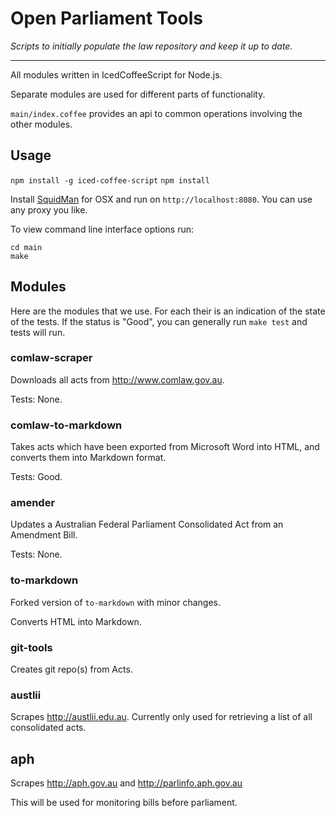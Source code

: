 # Open Parliament Tools

_Scripts to initially populate the law repository and keep it up to date._

---

All modules written in IcedCoffeeScript for Node.js.

Separate modules are used for different parts of functionality.

`main/index.coffee` provides an api to common operations involving the other modules.

## Usage

`npm install -g iced-coffee-script`
`npm install`

Install [SquidMan](http://squidman.net/squidman/) for OSX and run on `http://localhost:8080`. You can use any proxy you like.

To view command line interface options run:

```
cd main
make
```

## Modules

Here are the modules that we use. For each their is an indication of the state of the tests. If the status is "Good", you can generally run `make test` and tests will run.

### comlaw-scraper

Downloads all acts from http://www.comlaw.gov.au.

Tests: None.

### comlaw-to-markdown

Takes acts which have been exported from Microsoft Word into HTML, and converts them into Markdown format.

Tests: Good.

### amender

Updates a Australian Federal Parliament Consolidated Act from an Amendment Bill.

Tests: None.

### to-markdown

Forked version of `to-markdown` with minor changes.

Converts HTML into Markdown.

### git-tools

Creates git repo(s) from Acts.

### austlii

Scrapes http://austlii.edu.au. Currently only used for retrieving a list of all consolidated acts.

## aph

Scrapes http://aph.gov.au and http://parlinfo.aph.gov.au

This will be used for monitoring bills before parliament.
